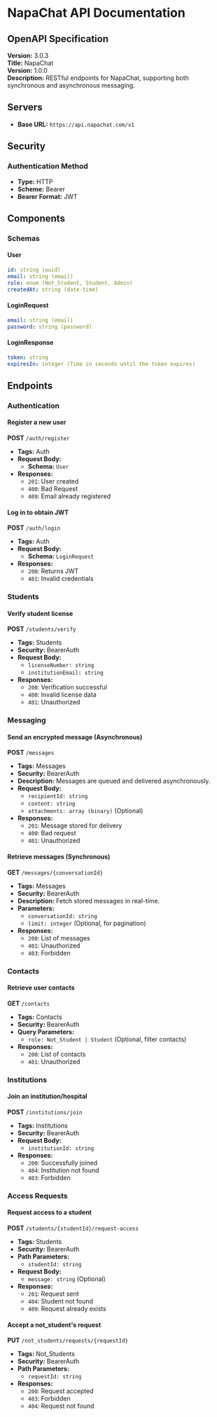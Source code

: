 # NapaChat API Documentation

## OpenAPI Specification

**Version:** 3.0.3  
**Title:** NapaChat  
**Version:** 1.0.0  
**Description:** RESTful endpoints for NapaChat, supporting both synchronous and asynchronous messaging.  

## Servers
- **Base URL:** `https://api.napachat.com/v1`

## Security
### Authentication Method
- **Type:** HTTP
- **Scheme:** Bearer
- **Bearer Format:** JWT

## Components
### Schemas
#### User
```yaml
id: string (uuid)
email: string (email)
role: enum (Not_Student, Student, Admin)
createdAt: string (date-time)
```
#### LoginRequest
```yaml
email: string (email)
password: string (password)
```
#### LoginResponse
```yaml
token: string
expiresIn: integer (Time in seconds until the token expires)
```

## Endpoints
### Authentication
#### Register a new user
**POST** `/auth/register`
- **Tags:** Auth
- **Request Body:**
  - **Schema:** `User`
- **Responses:**
  - `201`: User created
  - `400`: Bad Request
  - `409`: Email already registered

#### Log in to obtain JWT
**POST** `/auth/login`
- **Tags:** Auth
- **Request Body:**
  - **Schema:** `LoginRequest`
- **Responses:**
  - `200`: Returns JWT
  - `401`: Invalid credentials

### Students
#### Verify student license
**POST** `/students/verify`
- **Tags:** Students
- **Security:** BearerAuth
- **Request Body:**
  - `licenseNumber: string`
  - `institutionEmail: string`
- **Responses:**
  - `200`: Verification successful
  - `400`: Invalid license data
  - `401`: Unauthorized

### Messaging
#### Send an encrypted message (Asynchronous)
**POST** `/messages`
- **Tags:** Messages
- **Security:** BearerAuth
- **Description:** Messages are queued and delivered asynchronously.
- **Request Body:**
  - `recipientId: string`
  - `content: string`
  - `attachments: array (binary)` (Optional)
- **Responses:**
  - `201`: Message stored for delivery
  - `400`: Bad request
  - `401`: Unauthorized

#### Retrieve messages (Synchronous)
**GET** `/messages/{conversationId}`
- **Tags:** Messages
- **Security:** BearerAuth
- **Description:** Fetch stored messages in real-time.
- **Parameters:**
  - `conversationId: string`
  - `limit: integer` (Optional, for pagination)
- **Responses:**
  - `200`: List of messages
  - `401`: Unauthorized
  - `403`: Forbidden

### Contacts
#### Retrieve user contacts
**GET** `/contacts`
- **Tags:** Contacts
- **Security:** BearerAuth
- **Query Parameters:**
  - `role: Not_Student | Student` (Optional, filter contacts)
- **Responses:**
  - `200`: List of contacts
  - `401`: Unauthorized

### Institutions
#### Join an institution/hospital
**POST** `/institutions/join`
- **Tags:** Institutions
- **Security:** BearerAuth
- **Request Body:**
  - `institutionId: string`
- **Responses:**
  - `200`: Successfully joined
  - `404`: Institution not found
  - `403`: Forbidden

### Access Requests
#### Request access to a student
**POST** `/students/{studentId}/request-access`
- **Tags:** Students
- **Security:** BearerAuth
- **Path Parameters:**
  - `studentId: string`
- **Request Body:**
  - `message: string` (Optional)
- **Responses:**
  - `201`: Request sent
  - `404`: Student not found
  - `409`: Request already exists

#### Accept a not_student's request
**PUT** `/not_students/requests/{requestId}`
- **Tags:** Not_Students
- **Security:** BearerAuth
- **Path Parameters:**
  - `requestId: string`
- **Responses:**
  - `200`: Request accepted
  - `403`: Forbidden
  - `404`: Request not found

